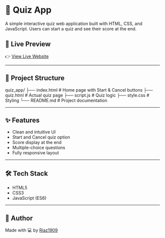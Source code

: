 # 🧠 Quiz App

A simple interactive quiz web application built with HTML, CSS, and JavaScript. Users can start a quiz and see their score at the end.

## 🚀 Live Preview

👉 [View Live Website](http://127.0.0.1:5500/quiz.html)  


---

## 📁 Project Structure

quiz_app/
├── index.html # Home page with Start & Cancel buttons
├── quiz.html # Actual quiz page
├── script.js # Quiz logic
├── style.css # Styling
└── README.md # Project documentation

---

## ✨ Features

- Clean and intuitive UI
- Start and Cancel quiz option
- Score display at the end
- Multiple-choice questions
- Fully responsive layout

---

## 🛠️ Tech Stack

- HTML5
- CSS3
- JavaScript (ES6)


---

## 🙌 Author

Made with 💻 by [Riaz1909](https://github.com/Riaz1909)
